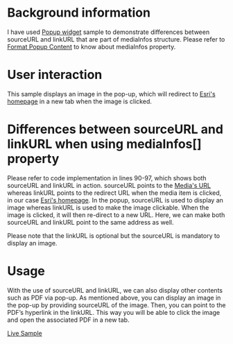 # Background information

I have used [Popup widget](https://developers.arcgis.com/javascript/jssamples/widget_popupfl.html) sample to demonstrate differences between sourceURL and linkURL that are part of mediaInfos structure. Please refer to [Format Popup Content](https://developers.arcgis.com/javascript/jshelp/intro_popuptemplate.html) to know about mediaInfos property.

# User interaction

This sample displays an image in the pop-up, which will redirect to [Esri's homepage](http://www.esri.com/) in a new tab when the image is clicked.

# Differences between sourceURL and linkURL when using mediaInfos[] property

Please refer to code implementation in lines 90-97, which shows both sourceURL and linkURL in action. sourceURL points to the [Media's URL](http://images6.alphacoders.com/316/316963.jpg) whereas linkURL points to the redirect URL when the media item is clicked, in our case [Esri's homepage](http://www.esri.com/). In the popup, sourceURL is used to display an image whereas linkURL is used to make the image clickable. When the image is clicked, it will then re-direct to a new URL. Here, we can make both sourceURL and linkURL point to the same address as well.

Please note that the linkURL is optional but the sourceURL is mandatory to display an image.  

# Usage

With the use of sourceURL and linkURL, we can also display other contents such as PDF via pop-up. As mentioned above, you can display an image in the pop-up by providing sourceURL of the image. Then, you can point to the PDF’s hyperlink in the linkURL. This way you will be able to click the image and open the associated PDF in a new tab.

[Live Sample](http://esri.github.io/developer-support/web-js/differences-source-url-and-link-url/popup.html)

